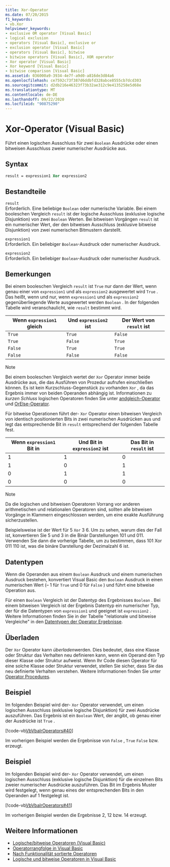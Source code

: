 ```yaml
---
title: Xor-Operator
ms.date: 07/20/2015
f1_keywords:
- vb.Xor
helpviewer_keywords:
- exclusive OR operator [Visual Basic]
- logical exclusion
- operators [Visual Basic], exclusive or
- exclusion operator [Visual Basic]
- operators [Visual Basic], bitwise
- bitwise operators [Visual Basic], XOR operator
- Xor operator [Visual Basic]
- Xor keyword [Visual Basic]
- bitwise comparison [Visual Basic]
ms.assetid: 036000a9-3934-4e7f-a9d0-a816de3d84a6
ms.openlocfilehash: ce7592c73f387d6ddbfd328abce8555cb7dcd303
ms.sourcegitcommit: d2db216e46323f73b32ae312c9e4135258e5d68e
ms.translationtype: MT
ms.contentlocale: de-DE
ms.lasthandoff: 09/22/2020
ms.locfileid: "90875290"
---
```

# <a name="xor-operator-visual-basic"></a>Xor-Operator (Visual Basic)

Führt einen logischen Ausschluss für zwei `Boolean` Ausdrücke oder einen bitweisen Ausschluss zweier numerischer Ausdrücke aus.  
  
## <a name="syntax"></a>Syntax  
  
```vb  
result = expression1 Xor expression2  
```  
  
## <a name="parts"></a>Bestandteile  

 `result`  
 Erforderlich. Eine beliebige `Boolean` oder numerische Variable. Bei einem booleschen Vergleich `result` ist der logische Ausschluss (exklusive logische Disjunktion) von zwei `Boolean` Werten. Bei bitweisen Vorgängen `result` ist ein numerischer Wert, der den bitweisen Ausschluss (exklusive bitweise Disjunktion) von zwei numerischen Bitmustern darstellt.  
  
 `expression1`  
 Erforderlich. Ein beliebiger `Boolean`-Ausdruck oder numerischer Ausdruck.  
  
 `expression2`  
 Erforderlich. Ein beliebiger `Boolean`-Ausdruck oder numerischer Ausdruck.  
  
## <a name="remarks"></a>Bemerkungen  

 Bei einem booleschen Vergleich `result` ist `True` nur dann der Wert, wenn genau einer von `expression1` und als `expression2` ausgewertet wird `True` . Das heißt, wenn und nur, wenn `expression1` und als `expression2` gegenüberliegende Werte ausgewertet werden `Boolean` . In der folgenden Tabelle wird veranschaulicht, wie `result` bestimmt wird.  
  
|Wenn `expression1` gleich |Und `expression2` ist|Der Wert von `result` ist|  
|-------------------------|--------------------------|------------------------------|  
|`True`|`True`|`False`|  
|`True`|`False`|`True`|  
|`False`|`True`|`True`|  
|`False`|`False`|`False`|  
  
> [!NOTE]
> Bei einem booleschen Vergleich wertet der `Xor` Operator immer beide Ausdrücke aus, die das Ausführen von Prozedur aufrufen einschließen können. Es ist kein Kurzschluss-Gegenstück zu vorhanden `Xor` , da das Ergebnis immer von beiden Operanden abhängig ist. Informationen zu *kurzen Schluss* logischen Operatoren finden Sie unter [andgleich-Operator](andalso-operator.md) und [OrElse-Operator](orelse-operator.md).  
  
 Für bitweise Operationen führt der- `Xor` Operator einen bitweisen Vergleich von identisch positionierten Bits in zwei numerischen Ausdrücken aus und legt das entsprechende Bit in `result` entsprechend der folgenden Tabelle fest.  
  
|Wenn `expression1` Bit in|Und Bit in `expression2` ist|Das Bit in `result` ist|  
|--------------------------------|---------------------------------|----------------------------|  
|1|1|0|  
|1|0|1|  
|0|1|1|  
|0|0|0|  
  
> [!NOTE]
> Da die logischen und bitweisen Operatoren Vorrang vor anderen arithmetischen und relationalen Operatoren sind, sollten alle bitweisen Vorgänge in Klammern eingeschlossen werden, um eine exakte Ausführung sicherzustellen.  
  
 Beispielsweise ist der Wert für 5 `Xor` 3 6. Um zu sehen, warum dies der Fall ist, konvertieren Sie 5 und 3 in die Binär Darstellungen 101 und 011. Verwenden Sie dann die vorherige Tabelle, um zu bestimmen, dass 101 Xor 011 110 ist, was die binäre Darstellung der Dezimalzahl 6 ist.  
  
## <a name="data-types"></a>Datentypen  

 Wenn die Operanden aus einem `Boolean` Ausdruck und einem numerischen Ausdruck bestehen, konvertiert Visual Basic den `Boolean` Ausdruck in einen numerischen Wert (– 1 für `True` und 0 für `False` ) und führt eine bitweise Operation aus.  
  
 Für einen `Boolean` Vergleich ist der Datentyp des Ergebnisses `Boolean` . Bei einem bitweisen Vergleich ist der Ergebnis Datentyp ein numerischer Typ, der für die Datentypen von `expression1` und geeignet ist `expression2` . Weitere Informationen finden Sie in der Tabelle "relationale und bitweise Vergleiche" in den [Datentypen der Operator Ergebnisse](data-types-of-operator-results.md).  
  
## <a name="overloading"></a>Überladen  

 Der `Xor` Operator kann *überladen*werden. Dies bedeutet, dass eine Klasse oder Struktur das Verhalten neu definieren kann, wenn ein Operand den Typ dieser Klasse oder Struktur aufweist. Wenn Ihr Code diesen Operator für eine solche Klasse oder Struktur verwendet, stellen Sie sicher, dass Sie das neu definierte Verhalten verstehen. Weitere Informationen finden Sie unter [Operator Procedures](../../programming-guide/language-features/procedures/operator-procedures.md).  
  
## <a name="example"></a>Beispiel  

 Im folgenden Beispiel wird der- `Xor` Operator verwendet, um einen logischen Ausschluss (exklusive logische Disjunktion) für zwei Ausdrücke auszuführen. Das Ergebnis ist ein `Boolean` Wert, der angibt, ob genau einer der Ausdrücke ist `True` .  
  
 [!code-vb[VbVbalrOperators#40](~/samples/snippets/visualbasic/VS_Snippets_VBCSharp/VbVbalrOperators/VB/Class1.vb#40)]  
  
 Im vorherigen Beispiel werden die Ergebnisse von `False` , `True` `False` bzw. erzeugt.  
  
## <a name="example"></a>Beispiel  

 Im folgenden Beispiel wird der- `Xor` Operator verwendet, um einen logischen Ausschluss (exklusive logische Disjunktion) für die einzelnen Bits zweier numerischer Ausdrücke auszuführen. Das Bit im Ergebnis Muster wird festgelegt, wenn genau eines der entsprechenden Bits in den Operanden auf 1 festgelegt ist.  
  
 [!code-vb[VbVbalrOperators#41](~/samples/snippets/visualbasic/VS_Snippets_VBCSharp/VbVbalrOperators/VB/Class1.vb#41)]  
  
 Im vorherigen Beispiel werden die Ergebnisse 2, 12 bzw. 14 erzeugt.  
  
## <a name="see-also"></a>Weitere Informationen

- [Logische/bitweise Operatoren (Visual Basic)](logical-bitwise-operators.md)
- [Operatorrangfolge in Visual Basic](operator-precedence.md)
- [Nach Funktionalität sortierte Operatoren](operators-listed-by-functionality.md)
- [Logische und bitweise Operatoren in Visual Basic](../../programming-guide/language-features/operators-and-expressions/logical-and-bitwise-operators.md)
